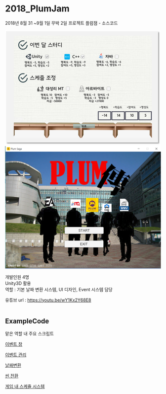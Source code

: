 # 2018_PlumJam
2018년 8월 31 ~9월 1일 무박 2일 프로젝트 플럼잼 - 소스코드

![alt text](https://github.com/maniaKj/2018_PlumJam/blob/master/plumjam-1.png)
![alt text](https://github.com/maniaKj/2018_PlumJam/blob/master/plumjam-2.png)

개발인원 4명<br>
Unity3D 활용<br>
역할 : 기본 날짜 변환 시스템, UI 디자인, Event 시스템 담당<br>

유튜브 url : https://youtu.be/wY1Kx2Y68E8<br><br>


## ExampleCode

맡은 역할 내 주요 스크립트

[이벤트 창](https://github.com/wlsvy/2018_PlumJam/blob/master/PlumSaga/Assets/Resources/Script/Event/Choice_Event_window.cs)

[이벤트 관리](https://github.com/maniaKj/2018_PlumJam/blob/master/2018_Plum_Jam/Script/Event/Event_Controller.cs)

[날짜변환](https://github.com/wlsvy/2018_PlumJam/blob/master/PlumSaga/Assets/Resources/Script/Stage_Controller.cs)

[씬 전환](https://github.com/wlsvy/2018_PlumJam/blob/master/PlumSaga/Assets/Resources/Script/ScenePass.cs)

[게임 내 스케쥴 시스템](https://github.com/wlsvy/2018_PlumJam/blob/master/PlumSaga/Assets/Resources/Script/SchedulePreview.cs)
